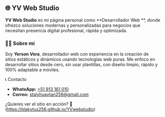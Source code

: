 
## 🌐 YV Web Studio

**YV Web Studio** es mi página personal como **Desarrollador Web **, donde ofrezco soluciones modernas y personalizadas para negocios que necesitan presencia digital profesional, rápida y optimizada.



### 🧑‍💻 Sobre mí

Soy **Yerson Vera**, desarrollador web con experiencia en la creación de sitios estáticos y dinámicos usando tecnologías web puras. Me enfoco en desarrollar sitios desde cero, sin usar plantillas, con diseño limpio, rápido y 100% adaptable a móviles.


📞 Contacto

* **WhatsApp:** [+51 913 161 010](https://wa.me/51913161010)
* **Correo:** [stalyhuaytan256@gmail.com](mailto:stalyhuaytan256@gmail.com)

¿Quieres ver el sitio en acción?
📍(https://blakytus256.github.io/YVwebstudio)
